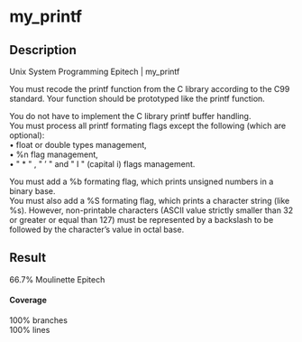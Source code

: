 # my_printf

## Description
Unix System Programming Epitech | my_printf

You must recode the printf function from the C library according to the C99 standard. Your function should
be prototyped like the printf function.

You do not have to implement the C library printf buffer handling.  
You must process all printf formating flags except the following (which are optional):  
• float or double types management,  
• %n flag management,  
• " * " , " ’ " and " I " (capital i) flags management.

You must add a %b formating flag, which prints unsigned numbers in a binary base.  
You must also add a %S formating flag, which prints a character string (like %s). However, non-printable
characters (ASCII value strictly smaller than 32 or greater or equal than 127) must be represented by a backslash to be followed by the character’s value in octal base.

## Result
66.7% Moulinette Epitech

#### Coverage
100% branches  
100% lines

